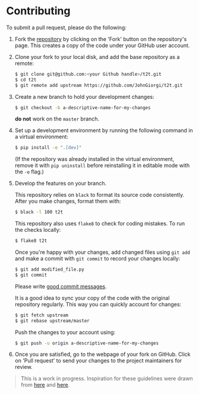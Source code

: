 # Contributing

To submit a pull request, please do the following:

1. Fork the [repository](https://github.com/JohnGiorgi/t2t) by clicking on the 'Fork' button on the repository's page. This creates a copy of the code under your GitHub user account.

2. Clone your fork to your local disk, and add the base repository as a remote:

   ```bash
   $ git clone git@github.com:<your Github handle>/t2t.git
   $ cd t2t
   $ git remote add upstream https://github.com/JohnGiorgi/t2t.git
   ```

3. Create a new branch to hold your development changes:

   ```bash
   $ git checkout -b a-descriptive-name-for-my-changes
   ```

   __do not__ work on the `master` branch.

4. Set up a development environment by running the following command in a virtual environment:

   ```bash
   $ pip install -e ".[dev]"
   ```

   (If the repository was already installed in the virtual environment, remove it with `pip uninstall` before reinstalling it in editable mode with the `-e` flag.)

5. Develop the features on your branch.

   This repository relies on `black` to format its source code
   consistently. After you make changes, format them with:

   ```bash
   $ black -l 100 t2t
   ```

   This repository also uses `flake8` to check for coding mistakes. To run the checks locally:

   ```bash
   $ flake8 t2t
   ```

   Once you're happy with your changes, add changed files using `git add` and
   make a commit with `git commit` to record your changes locally:

   ```bash
   $ git add modified_file.py
   $ git commit
   ```

   Please write [good commit messages](https://chris.beams.io/posts/git-commit/).

   It is a good idea to sync your copy of the code with the original
   repository regularly. This way you can quickly account for changes:

   ```bash
   $ git fetch upstream
   $ git rebase upstream/master
   ```

   Push the changes to your account using:

   ```bash
   $ git push -u origin a-descriptive-name-for-my-changes
   ```

6. Once you are satisfied, go to the webpage of your fork on GitHub.
   Click on 'Pull request' to send your changes to the project maintainers for review.

> This is a work in progress. Inspiration for these guidelines were drawn from [here](https://github.com/huggingface/transformers/blob/master/CONTRIBUTING.md) and [here](https://github.com/nayafia/contributing-template).